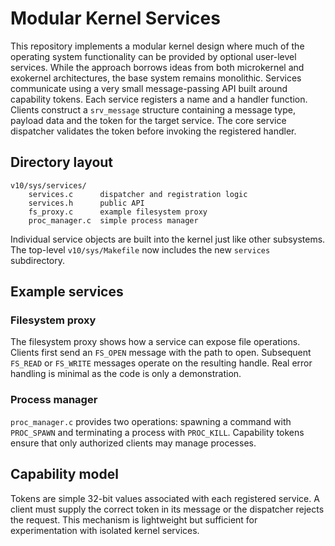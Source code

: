 # Modular Kernel Services

This repository implements a modular kernel design where much of the
operating system functionality can be provided by optional user-level
services.  While the approach borrows ideas from both microkernel and
exokernel architectures, the base system remains monolithic.  Services
communicate using a very small message-passing API built around
capability tokens.  Each service registers a name and a handler
function.  Clients construct a `srv_message` structure containing a
message type, payload data and the token for the target service.  The
core service dispatcher validates the token before invoking the
registered handler.

## Directory layout

```
v10/sys/services/
    services.c      dispatcher and registration logic
    services.h      public API
    fs_proxy.c      example filesystem proxy
    proc_manager.c  simple process manager
```

Individual service objects are built into the kernel just like other
subsystems.  The top-level `v10/sys/Makefile` now includes the new
`services` subdirectory.

## Example services

### Filesystem proxy
The filesystem proxy shows how a service can expose file operations.
Clients first send an `FS_OPEN` message with the path to open.  Subsequent
`FS_READ` or `FS_WRITE` messages operate on the resulting handle.  Real
error handling is minimal as the code is only a demonstration.

### Process manager
`proc_manager.c` provides two operations: spawning a command with
`PROC_SPAWN` and terminating a process with `PROC_KILL`.  Capability
tokens ensure that only authorized clients may manage processes.

## Capability model
Tokens are simple 32-bit values associated with each registered service.
A client must supply the correct token in its message or the dispatcher
rejects the request.  This mechanism is lightweight but sufficient for
experimentation with isolated kernel services.
